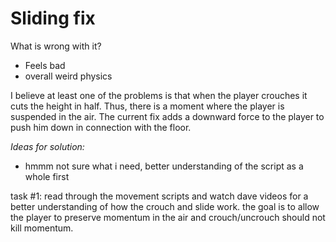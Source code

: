 # Sliding fix

What is wrong with it?
- Feels bad
- overall weird physics

I believe at least one of the problems is that when the player crouches it cuts the height in half. Thus, there is a moment where the player is suspended in the air. The current fix adds a downward force to the player to push him down in connection with the floor.

*Ideas for solution:*
- hmmm not sure what i need, better understanding of the script as a whole first

task #1: read through the movement scripts and watch dave videos for a better understanding of how the crouch and slide work. the goal is to allow the player to preserve momentum in the air and crouch/uncrouch should not kill momentum. 